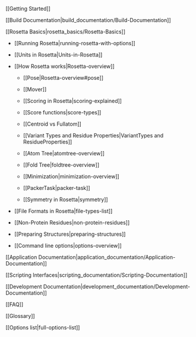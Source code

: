 [[Getting Started]]

[[Build Documentation|build_documentation/Build-Documentation]]

[[Rosetta Basics|rosetta_basics/Rosetta-Basics]]

* [[Running Rosetta|running-rosetta-with-options]]

* [[Units in Rosetta|Units-in-Rosetta]]

* [[How Rosetta works|Rosetta-overview]]

  * [[Pose|Rosetta-overview#pose]]

  * [[Mover]]

  * [[Scoring in Rosetta|scoring-explained]]

  * [[Score functions|score-types]]

  * [[Centroid vs Fullatom]]

  * [[Variant Types and Residue Properties|VariantTypes and ResidueProperties]]

  * [[Atom Tree|atomtree-overview]]

  * [[Fold Tree|foldtree-overview]]

  * [[Minimization|minimization-overview]]

  * [[PackerTask|packer-task]]

  * [[Symmetry in Rosetta|symmetry]]

* [[File Formats in Rosetta|file-types-list]]

* [[Non-Protein Residues|non-protein-residues]]

* [[Preparing Structures|preparing-structures]]

* [[Command line options|options-overview]]

[[Application Documentation|application_documentation/Application-Documentation]]

[[Scripting Interfaces|scripting_documentation/Scripting-Documentation]]

[[Development Documentation|development_documentation/Development-Documentation]]



[[FAQ]]

[[Glossary]]

[[Options list|full-options-list]]